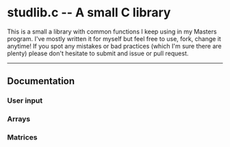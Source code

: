 # studlib.c -- A small C library

This is a small a library with common functions I keep using in my Masters program. I've mostly written it for myself but feel free to use, fork, change it anytime! If you spot any mistakes or bad practices (which I'm sure there are plenty) please don't hesitate to submit and issue or pull request.

---
## Documentation
### User input
### Arrays
### Matrices
